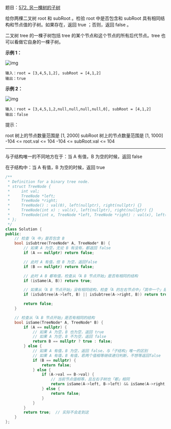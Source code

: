 题目：[572. 另一棵树的子树](https://leetcode.cn/problems/subtree-of-another-tree/)

给你两棵二叉树 root 和 subRoot 。检验 root 中是否包含和 subRoot 具有相同结构和节点值的子树。如果存在，返回 true ；否则，返回 false 。

二叉树 tree 的一棵子树包括 tree 的某个节点和这个节点的所有后代节点。tree 也可以看做它自身的一棵子树。

**示例 1：**

![img](https://assets.leetcode.com/uploads/2021/04/28/subtree1-tree.jpg)

```
输入：root = [3,4,5,1,2], subRoot = [4,1,2]
输出：true
```

**示例 2：**

![img](https://assets.leetcode.com/uploads/2021/04/28/subtree2-tree.jpg)

```
输入：root = [3,4,5,1,2,null,null,null,null,0], subRoot = [4,1,2]
输出：false
```

提示：

root 树上的节点数量范围是 [1, 2000]
subRoot 树上的节点数量范围是 [1, 1000]
-104 <= root.val <= 104
-104 <= subRoot.val <= 104

---

与子结构唯一的不同地方在于：当 A 有值，B 为空的时候，返回 false

在子结构中：当 A 有值，B 为空的时候，返回 true

```c++
/**
 * Definition for a binary tree node.
 * struct TreeNode {
 *     int val;
 *     TreeNode *left;
 *     TreeNode *right;
 *     TreeNode() : val(0), left(nullptr), right(nullptr) {}
 *     TreeNode(int x) : val(x), left(nullptr), right(nullptr) {}
 *     TreeNode(int x, TreeNode *left, TreeNode *right) : val(x), left(left), right(right) {}
 * };
 */
class Solution {
public:
    // 检查「A 中」是否包含 B
    bool isSubtree(TreeNode* A, TreeNode* B) {
        // 如果 A 为空，无论 B 有没有，都返回 false
        if (A == nullptr) return false;

        // 此时 A 有值，但 B 为空，返回false
        if (B == nullptr) return false;

        // 此时 A B 都有值，检查从「A B 节点开始」是否有相同的结构
        if (isSame(A, B)) return true;

        // 如果从「A B 节点开始」没有相同结构，检查「A 的左右节点中」「其中一个」是否包含 B
        if (isSubtree(A->left, B) || isSubtree(A->right, B)) return true;

        return false;
    }

    // 检查从「A B 节点开始」是否有相同的结构
    bool isSame(TreeNode* A, TreeNode* B) {
        if (A == nullptr) {
            // 如果 A 为空，B 也为空，返回 true
            // 如果 A 为空，B 不为空，返回 false
            return B == nullptr ? true : false;
        } else {
            // 如果 A 有值，B 为空，返回 false，与「子结构」唯一的区别
            // 如果 A 有值，B 有值，若两个值相等继续递归判断，不想等返回false
            if (B == nullptr) {
                return false;
            } else {
                if (A->val == B->val) {
                    // 当前节点值相等，且左右子树也「都」相同
                    return isSame(A->left, B->left) && isSame(A->right, B->right);
                } else {
                    return false;
                }
            }
        }
        return true;  // 实际不会走到这
    }
};
```

